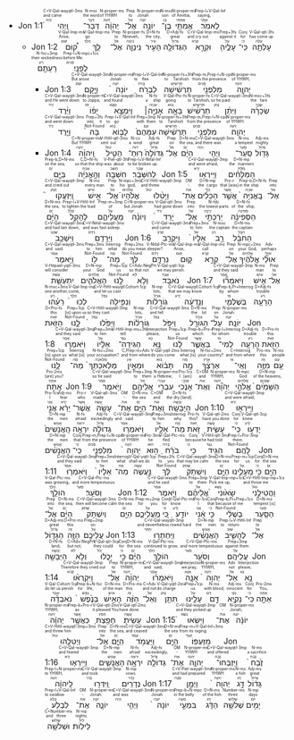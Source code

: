 - <rt dir="rtl">Jon 1:1</rt> <RUBY><ruby><ruby>וַֽיְהִי֙<rt>הָיָה</rt></ruby><rt>and came</rt></ruby><rt>C+V-Qal-wayqtl-3ms</rt></RUBY> <RUBY><ruby><ruby>דְּבַר־<rt>דָּבָר</rt></ruby><rt>the word</rt></ruby><rt>N-msc</rt></RUBY> <RUBY><ruby><ruby>יְהוָ֔ה<rt>יְהוָה</rt></ruby><rt>of YHWH</rt></ruby><rt>N-proper-ms</rt></RUBY> <RUBY><ruby><ruby>אֶל־<rt>אֵל</rt></ruby><rt>to</rt></ruby><rt>Prep</rt></RUBY> <RUBY><ruby><ruby>יוֹנָ֥ה<rt>יוֹנָה</rt></ruby><rt>Jonah</rt></ruby><rt>N-proper-ms</rt></RUBY> <RUBY><ruby><ruby>בֶן־<rt>בֵּן</rt></ruby><rt>son</rt></ruby><rt>N-msc</rt></RUBY> <RUBY><ruby><ruby>אֲמִתַּ֖י<rt>אֲמִתַּי</rt></ruby><rt>of Amittai,</rt></ruby><rt>N-proper-ms</rt></RUBY> <RUBY><ruby><ruby>לֵאמֹֽר׃<rt>אָמַר</rt></ruby><rt>saying,</rt></ruby><rt>Prep-l+V-Qal-Inf</rt></RUBY> 
	- <rt dir="rtl">Jon 1:2</rt> <RUBY><ruby><ruby>ק֠וּם<rt>קוּם</rt></ruby><rt>Arise,</rt></ruby><rt>V-Qal-Imp-ms</rt></RUBY> <RUBY><ruby><ruby>לֵ֧ךְ<rt>הָלַךְ</rt></ruby><rt>go</rt></ruby><rt>V-Qal-Imp-ms</rt></RUBY> <RUBY><ruby><ruby>אֶל־<rt>אֵל</rt></ruby><rt>to</rt></ruby><rt>Prep</rt></RUBY> <RUBY><ruby><ruby>נִֽינְוֵ֛ה<rt>נִינְוֵה</rt></ruby><rt>Nineveh,</rt></ruby><rt>N-proper-fs</rt></RUBY> <RUBY><ruby><ruby>הָעִ֥יר<rt>עִיר</rt></ruby><rt>the city,</rt></ruby><rt>D+N-fs</rt></RUBY> <RUBY><ruby><ruby>הַגְּדוֹלָ֖ה<rt>גָּדוֹל</rt></ruby><rt>great</rt></ruby><rt>D+Adj-fs</rt></RUBY> <RUBY><ruby><ruby>וּקְרָ֣א<rt>קָרָא</rt></ruby><rt>and cry out</rt></ruby><rt>C+V-Qal-Imp-ms</rt></RUBY> <RUBY><ruby><ruby>עָלֶ֑יהָ<rt>עַל</rt></ruby><rt>against it</rt></ruby><rt>Prep+3fs</rt></RUBY> <RUBY><ruby><ruby>כִּֽי־<rt>כִּי</rt></ruby><rt>for</rt></ruby><rt>Conj</rt></RUBY> <RUBY><ruby><ruby>עָלְתָ֥ה<rt>עָלָה</rt></ruby><rt>has come up</rt></ruby><rt>V-Qal-qtl-3fs</rt></RUBY> <RUBY><ruby><ruby>רָעָתָ֖ם<rt>רַע</rt></ruby><rt>their wickedness</rt></ruby><rt>N-fsc+3mp</rt></RUBY> <RUBY><ruby><ruby>לְפָנָֽי׃<rt>פָּנִים</rt></ruby><rt>before Me.</rt></ruby><rt>Prep-l+N-mpc+1cs</rt></RUBY> 
		- <rt dir="rtl">Jon 1:3</rt> <RUBY><ruby><ruby>וַיָּ֤קָם<rt>קוּם</rt></ruby><rt>But arose</rt></ruby><rt>C+V-Qal-wayqtl-3ms</rt></RUBY> <RUBY><ruby><ruby>יוֹנָה֙<rt>יוֹנָה</rt></ruby><rt>Jonah</rt></ruby><rt>N-proper-ms</rt></RUBY> <RUBY><ruby><ruby>לִבְרֹ֣חַ<rt>בָּרחַ</rt></ruby><rt>to flee</rt></ruby><rt>Prep-l+V-Qal-Inf</rt></RUBY> <RUBY><ruby><ruby>תַּרְשִׁ֔ישָׁה<rt>תַּרשִׁישׁ</rt></ruby><rt>to Tarshish</rt></ruby><rt>N-proper-fs+3fs</rt></RUBY> <RUBY><ruby><ruby>מִלִּפְנֵ֖י<rt>פָּנִים</rt></ruby><rt>from the presence</rt></ruby><rt>Prep-m,Prep-l+N-cpc</rt></RUBY> <RUBY><ruby><ruby>יְהוָ֑ה<rt>יְהוָה</rt></ruby><rt>of YHWH,</rt></ruby><rt>N-proper-ms</rt></RUBY> <RUBY><ruby><ruby>וַיֵּ֨רֶד<rt>יָרַד</rt></ruby><rt>and He went down</rt></ruby><rt>C+V-Qal-wayqtl-3ms</rt></RUBY> <RUBY><ruby><ruby>יָפ֜וֹ<rt>יָפוֹ</rt></ruby><rt>to Joppa;</rt></ruby><rt>N-proper-fs</rt></RUBY> <RUBY><ruby><ruby>וַיִּמְצָ֥א<rt>מָצָא</rt></ruby><rt>and found</rt></ruby><rt>C+V-Qal-wayqtl-3ms</rt></RUBY> <RUBY><ruby><ruby>אָנִיָּ֣ה׀<rt>אָנִיָה</rt></ruby><rt>a ship</rt></ruby><rt>N-fs</rt></RUBY> <RUBY><ruby><ruby>בָּאָ֣ה<rt>בּוֹא</rt></ruby><rt>going</rt></ruby><rt>V-Qal-Ptc-fs</rt></RUBY> <RUBY><ruby><ruby>תַרְשִׁ֗ישׁ<rt>תַּרשִׁישׁ</rt></ruby><rt>to Tarshish,</rt></ruby><rt>N-proper-fs</rt></RUBY> <RUBY><ruby><ruby>וַיִּתֵּ֨ן<rt>נָתַן</rt></ruby><rt>so he paid</rt></ruby><rt>C+V-Qal-wayqtl-3ms</rt></RUBY> <RUBY><ruby><ruby>שְׂכָרָ֜הּ<rt>שָׂכָר</rt></ruby><rt>the fare</rt></ruby><rt>N-msc+3fs</rt></RUBY> <RUBY><ruby><ruby>וַיֵּ֤רֶד<rt>יָרַד</rt></ruby><rt>and went down</rt></ruby><rt>C+V-Qal-wayqtl-3ms</rt></RUBY> <RUBY><ruby><ruby>בָּהּ֙<rt>Not-Found</rt></ruby><rt>into it</rt></ruby><rt>Prep+3fs</rt></RUBY> <RUBY><ruby><ruby>לָב֤וֹא<rt>בּוֹא</rt></ruby><rt>to go</rt></ruby><rt>Prep-l+V-Qal-Inf</rt></RUBY> <RUBY><ruby><ruby>עִמָּהֶם֙<rt>עִם</rt></ruby><rt>with them</rt></ruby><rt>Prep+3mp</rt></RUBY> <RUBY><ruby><ruby>תַּרְשִׁ֔ישָׁה<rt>תַּרשִׁישׁ</rt></ruby><rt>to Tarshish</rt></ruby><rt>N-proper-fs+3fs</rt></RUBY> <RUBY><ruby><ruby>מִלִּפְנֵ֖י<rt>פָּנִים</rt></ruby><rt>from the presence</rt></ruby><rt>Prep-m,Prep-l+N-cpc</rt></RUBY> <RUBY><ruby><ruby>יְהוָֽה׃<rt>יְהוָה</rt></ruby><rt>of YHWH.</rt></ruby><rt>N-proper-ms</rt></RUBY> 
		- <rt dir="rtl">Jon 1:4</rt> <RUBY><ruby><ruby>וַֽיהוָ֗ה<rt>יְהוָה</rt></ruby><rt>But YHWH</rt></ruby><rt>C+N-proper-ms</rt></RUBY> <RUBY><ruby><ruby>הֵטִ֤יל<rt>טוּל</rt></ruby><rt>sent out</rt></ruby><rt>V-Hifil-qtl-3ms</rt></RUBY> <RUBY><ruby><ruby>רֽוּחַ־<rt>רוּחַ</rt></ruby><rt>a wind</rt></ruby><rt>N-cs</rt></RUBY> <RUBY><ruby><ruby>גְּדוֹלָה֙<rt>גָּדוֹל</rt></ruby><rt>great</rt></ruby><rt>Adj-fs</rt></RUBY> <RUBY><ruby><ruby>אֶל־<rt>אֵל</rt></ruby><rt>on</rt></ruby><rt>Prep</rt></RUBY> <RUBY><ruby><ruby>הַיָּ֔ם<rt>יָם</rt></ruby><rt>the sea,</rt></ruby><rt>D+N-ms</rt></RUBY> <RUBY><ruby><ruby>וַיְהִ֥י<rt>הָיָה</rt></ruby><rt>and there was</rt></ruby><rt>C+V-Qal-wayqtl-3ms</rt></RUBY> <RUBY><ruby><ruby>סַֽעַר־<rt>סַעַר</rt></ruby><rt>a tempest</rt></ruby><rt>N-ms</rt></RUBY> <RUBY><ruby><ruby>גָּד֖וֹל<rt>גָּדוֹל</rt></ruby><rt>mighty</rt></ruby><rt>Adj-ms</rt></RUBY> <RUBY><ruby><ruby>בַּיָּ֑ם<rt>יָם</rt></ruby><rt>on the sea,</rt></ruby><rt>Prep-b,D+N-ms</rt></RUBY> <RUBY><ruby><ruby>וְהָ֣אֳנִיָּ֔ה<rt>אָנִיָה</rt></ruby><rt>so that the ship</rt></ruby><rt>C,D+N-fs</rt></RUBY> <RUBY><ruby><ruby>חִשְּׁבָ֖ה<rt>חָשַׁב</rt></ruby><rt>was about</rt></ruby><rt>V-Piel-qtl-3fs</rt></RUBY> <RUBY><ruby><ruby>לְהִשָּׁבֵֽר׃<rt>שָׁבַר</rt></ruby><rt>to be broken up.</rt></ruby><rt>Prep-l+V-Nifal-Inf</rt></RUBY> <rt dir="rtl">Jon 1:5</rt> <RUBY><ruby><ruby>וַיִּֽירְא֣וּ<rt>יָרֵא</rt></ruby><rt>and were afraid,</rt></ruby><rt>C+V-Qal-wayqtl-3mp</rt></RUBY> <RUBY><ruby><ruby>הַמַּלָּחִ֗ים<rt>מַלָּח</rt></ruby><rt>the mariners</rt></ruby><rt>D+N-mp</rt></RUBY> <RUBY><ruby><ruby>וַֽיִּזְעֲקוּ֮<rt>זָעַק</rt></ruby><rt>and cried out</rt></ruby><rt>C+V-Qal-wayqtl-3mp</rt></RUBY> <RUBY><ruby><ruby>אִ֣ישׁ<rt>אִישׁ</rt></ruby><rt>every man</rt></ruby><rt>N-ms</rt></RUBY> <RUBY><ruby><ruby>אֶל־<rt>אֵל</rt></ruby><rt>to</rt></ruby><rt>Prep</rt></RUBY> <RUBY><ruby><ruby>אֱלֹהָיו֒<rt>אֱלֹהִים</rt></ruby><rt>his god,</rt></ruby><rt>N-mpc+3ms</rt></RUBY> <RUBY><ruby><ruby>וַיָּטִ֨לוּ<rt>טוּל</rt></ruby><rt>and threw</rt></ruby><rt>C+V-Hifil-wayqtl-3mp</rt></RUBY> <RUBY><ruby><ruby>אֶת־<rt>אֵת</rt></ruby><rt>-</rt></ruby><rt>OM</rt></RUBY> <RUBY><ruby><ruby>הַכֵּלִ֜ים<rt>כְּלִי</rt></ruby><rt>the cargo</rt></ruby><rt>D+N-mp</rt></RUBY> <RUBY><ruby><ruby>אֲשֶׁ֤ר<rt>אֲשֶׁר</rt></ruby><rt>that [was]</rt></ruby><rt>Pro-r</rt></RUBY> <RUBY><ruby><ruby>בָּֽאֳנִיָּה֙<rt>אָנִיָה</rt></ruby><rt>in the ship</rt></ruby><rt>Prep-b,D+N-fs</rt></RUBY> <RUBY><ruby><ruby>אֶל־<rt>אֵל</rt></ruby><rt>into</rt></ruby><rt>Prep</rt></RUBY> <RUBY><ruby><ruby>הַיָּ֔ם<rt>יָם</rt></ruby><rt>the sea,</rt></ruby><rt>D+N-ms</rt></RUBY> <RUBY><ruby><ruby>לְהָקֵ֖ל<rt>קָלַל</rt></ruby><rt>to lighten the load</rt></ruby><rt>Prep-l+V-Hifil-Inf</rt></RUBY> <RUBY><ruby><ruby>מֵֽעֲלֵיהֶ֑ם<rt>עַל</rt></ruby><rt>of</rt></ruby><rt>Prep-m+3mp</rt></RUBY> <RUBY><ruby><ruby>וְיוֹנָ֗ה<rt>יוֹנָה</rt></ruby><rt>but Jonah</rt></ruby><rt>C+N-proper-ms</rt></RUBY> <RUBY><ruby><ruby>יָרַד֙<rt>יָרַד</rt></ruby><rt>had gone down</rt></ruby><rt>V-Qal-qtl-3ms</rt></RUBY> <RUBY><ruby><ruby>אֶל־<rt>אֵל</rt></ruby><rt>into</rt></ruby><rt>Prep</rt></RUBY> <RUBY><ruby><ruby>יַרְכְּתֵ֣י<rt>יְרֵכָה</rt></ruby><rt>the lowest parts</rt></ruby><rt>N-fdc</rt></RUBY> <RUBY><ruby><ruby>הַסְּפִינָ֔ה<rt>סְפִינָה</rt></ruby><rt>of the ship;</rt></ruby><rt>D+N-fs</rt></RUBY> <RUBY><ruby><ruby>וַיִּשְׁכַּ֖ב<rt>שָׁכַב</rt></ruby><rt>and had lain down,</rt></ruby><rt>C+V-Qal-wayqtl-3ms</rt></RUBY> <RUBY><ruby><ruby>וַיֵּרָדַֽם׃<rt>רָדַם</rt></ruby><rt>and was fast asleep.</rt></ruby><rt>C+V-Nifal-wayqtl-3ms</rt></RUBY> <rt dir="rtl">Jon 1:6</rt> <RUBY><ruby><ruby>וַיִּקְרַ֤ב<rt>קָרַב</rt></ruby><rt>and came</rt></ruby><rt>C+V-Qal-wayqtl-3ms</rt></RUBY> <RUBY><ruby><ruby>אֵלָיו֙<rt>אֵל</rt></ruby><rt>to him</rt></ruby><rt>Prep+3ms</rt></RUBY> <RUBY><ruby><ruby>רַ֣ב<rt>רַב</rt></ruby><rt>the captain</rt></ruby><rt>N-msc</rt></RUBY> <RUBY><ruby><ruby>הַחֹבֵ֔ל<rt>חֹבֵל</rt></ruby><rt>the captain</rt></ruby><rt>D+N-ms</rt></RUBY> <RUBY><ruby><ruby>וַיֹּ֥אמֶר<rt>אָמַר</rt></ruby><rt>and said</rt></ruby><rt>C+V-Qal-wayqtl-3ms</rt></RUBY> <RUBY><ruby><ruby>ל֖וֹ<rt>Not-Found</rt></ruby><rt>to him</rt></ruby><rt>Prep+3ms</rt></RUBY> <RUBY><ruby><ruby>מַה־<rt>מָה</rt></ruby><rt>what</rt></ruby><rt>Interrog</rt></RUBY> <RUBY><ruby><ruby>לְּךָ֣<rt>Not-Found</rt></ruby><rt>do you mean</rt></ruby><rt>Prep+2ms</rt></RUBY> <RUBY><ruby><ruby>נִרְדָּ֑ם<rt>רָדַם</rt></ruby><rt>sleeper?</rt></ruby><rt>V-Nifal-Ptc-ms</rt></RUBY> <RUBY><ruby><ruby>ק֚וּם<rt>קוּם</rt></ruby><rt>Arise,</rt></ruby><rt>V-Qal-Imp-ms</rt></RUBY> <RUBY><ruby><ruby>קְרָ֣א<rt>קָרָא</rt></ruby><rt>call</rt></ruby><rt>V-Qal-Imp-ms</rt></RUBY> <RUBY><ruby><ruby>אֶל־<rt>אֵל</rt></ruby><rt>on</rt></ruby><rt>Prep</rt></RUBY> <RUBY><ruby><ruby>אֱלֹהֶ֔יךָ<rt>אֱלֹהִים</rt></ruby><rt>your God,</rt></ruby><rt>N-mpc+2ms</rt></RUBY> <RUBY><ruby><ruby>אוּלַ֞י<rt>אוּלַי</rt></ruby><rt>perhaps</rt></ruby><rt>Adv</rt></RUBY> <RUBY><ruby><ruby>יִתְעַשֵּׁ֧ת<rt>עָשַׁת</rt></ruby><rt>will consider</rt></ruby><rt>V-Hitpael-yqtl-3ms</rt></RUBY> <RUBY><ruby><ruby>הָאֱלֹהִ֛ים<rt>אֱלֹהִים</rt></ruby><rt>your God</rt></ruby><rt>D+N-mp</rt></RUBY> <RUBY><ruby><ruby>לָ֖נוּ<rt>Not-Found</rt></ruby><rt>us</rt></ruby><rt>Prep+1cp</rt></RUBY> <RUBY><ruby><ruby>וְלֹ֥א<rt>לֹא</rt></ruby><rt>so that not</rt></ruby><rt>C+Adv-NegPrt</rt></RUBY> <RUBY><ruby><ruby>נֹאבֵֽד׃<rt>אָבַד</rt></ruby><rt>we may perish.</rt></ruby><rt>V-Qal-yqtl-1cp</rt></RUBY> <rt dir="rtl">Jon 1:7</rt> <RUBY><ruby><ruby>וַיֹּאמְר֞וּ<rt>אָמַר</rt></ruby><rt>and they said</rt></ruby><rt>C+V-Qal-wayqtl-3mp</rt></RUBY> <RUBY><ruby><ruby>אִ֣ישׁ<rt>אִישׁ</rt></ruby><rt>man</rt></ruby><rt>N-ms</rt></RUBY> <RUBY><ruby><ruby>אֶל־<rt>אֵל</rt></ruby><rt>to</rt></ruby><rt>Prep</rt></RUBY> <RUBY><ruby><ruby>רֵעֵ֗הוּ<rt>רֵעַ</rt></ruby><rt>one another,</rt></ruby><rt>N-msc+3ms</rt></RUBY> <RUBY><ruby><ruby>לְכוּ֙<rt>הָלַךְ</rt></ruby><rt>come,</rt></ruby><rt>V-Qal-Imp-mp</rt></RUBY> <RUBY><ruby><ruby>וְנַפִּ֣ילָה<rt>נָפַל</rt></ruby><rt>and let us cast</rt></ruby><rt>C+V-Hifil-wəyqtl.Cohort-1cp</rt></RUBY> <RUBY><ruby><ruby>גֽוֹרָל֔וֹת<rt>גּוֹרָל</rt></ruby><rt>lots,</rt></ruby><rt>N-mp</rt></RUBY> <RUBY><ruby><ruby>וְנֵ֣דְעָ֔ה<rt>יָדַע</rt></ruby><rt>that we may know</rt></ruby><rt>C+V-Qal-wəyqtl.Cohort-1cp</rt></RUBY> <RUBY><ruby><ruby>בְּשֶׁלְּמִ֛י<rt>מִי</rt></ruby><rt>by whom</rt></ruby><rt>Prep-b,Pr+Interrog</rt></RUBY> <RUBY><ruby><ruby>הָרָעָ֥ה<rt>רַע</rt></ruby><rt>trouble</rt></ruby><rt>D+Adj-fs</rt></RUBY> <RUBY><ruby><ruby>הַזֹּ֖את<rt>זֹאת</rt></ruby><rt>this</rt></ruby><rt>D+Pro-fs</rt></RUBY> <RUBY><ruby><ruby>לָ֑נוּ<rt>Not-Found</rt></ruby><rt>[is] upon us</rt></ruby><rt>Prep+1cp</rt></RUBY> <RUBY><ruby><ruby>וַיַּפִּ֙לוּ֙<rt>נָפַל</rt></ruby><rt>so they cast</rt></ruby><rt>C+V-Hifil-wayqtl-3mp</rt></RUBY> <RUBY><ruby><ruby>גּֽוֹרָל֔וֹת<rt>גּוֹרָל</rt></ruby><rt>lots,</rt></ruby><rt>N-mp</rt></RUBY> <RUBY><ruby><ruby>וַיִּפֹּ֥ל<rt>נָפַל</rt></ruby><rt>and fell</rt></ruby><rt>C+V-Qal-wayqtl-3ms</rt></RUBY> <RUBY><ruby><ruby>הַגּוֹרָ֖ל<rt>גּוֹרָל</rt></ruby><rt>the lot</rt></ruby><rt>D+N-ms</rt></RUBY> <RUBY><ruby><ruby>עַל־<rt>עַל</rt></ruby><rt>on</rt></ruby><rt>Prep</rt></RUBY> <RUBY><ruby><ruby>יוֹנָֽה׃<rt>יוֹנָה</rt></ruby><rt>Jonah.</rt></ruby><rt>N-proper-ms</rt></RUBY> <rt dir="rtl">Jon 1:8</rt> <RUBY><ruby><ruby>וַיֹּאמְר֣וּ<rt>אָמַר</rt></ruby><rt>and they said</rt></ruby><rt>C+V-Qal-wayqtl-3mp</rt></RUBY> <RUBY><ruby><ruby>אֵלָ֔יו<rt>אֵל</rt></ruby><rt>to him</rt></ruby><rt>Prep+3ms</rt></RUBY> <RUBY><ruby><ruby>הַגִּידָה־<rt>נָגַד</rt></ruby><rt>tell</rt></ruby><rt>V-Hifil-Imp-ms+3fs</rt></RUBY> <RUBY><ruby><ruby>נָּ֣א<rt>נָא</rt></ruby><rt>please,</rt></ruby><rt>Interjection</rt></RUBY> <RUBY><ruby><ruby>לָ֔נוּ<rt>Not-Found</rt></ruby><rt>us</rt></ruby><rt>Prep+1cp</rt></RUBY> <RUBY><ruby><ruby>בַּאֲשֶׁ֛ר<rt>אֲשֶׁר</rt></ruby><rt>which</rt></ruby><rt>Prep-b+Pro-r</rt></RUBY> <RUBY><ruby><ruby>לְמִי־<rt>מִי</rt></ruby><rt>for whom</rt></ruby><rt>Prep-l+Interrog</rt></RUBY> <RUBY><ruby><ruby>הָרָעָ֥ה<rt>רַע</rt></ruby><rt>trouble</rt></ruby><rt>D+Adj-fs</rt></RUBY> <RUBY><ruby><ruby>הַזֹּ֖את<rt>זֹאת</rt></ruby><rt>this</rt></ruby><rt>D+Pro-fs</rt></RUBY> <RUBY><ruby><ruby>לָ֑נוּ<rt>Not-Found</rt></ruby><rt>[is] upon us</rt></ruby><rt>Prep+1cp</rt></RUBY> <RUBY><ruby><ruby>מַה־<rt>מָה</rt></ruby><rt>what [is]</rt></ruby><rt>Interrog</rt></RUBY> <RUBY><ruby><ruby>מְּלַאכְתְּךָ֙<rt>מְלָאכָה</rt></ruby><rt>your occupation?</rt></ruby><rt>N-fsc+2ms</rt></RUBY> <RUBY><ruby><ruby>וּמֵאַ֣יִן<rt>אַיִן</rt></ruby><rt>and from where</rt></ruby><rt>C,Prep-m+Adv</rt></RUBY> <RUBY><ruby><ruby>תָּב֔וֹא<rt>בּוֹא</rt></ruby><rt>do you come</rt></ruby><rt>V-Qal-yqtl-2ms</rt></RUBY> <RUBY><ruby><ruby>מָ֣ה<rt>מָה</rt></ruby><rt>what [is]</rt></ruby><rt>Interrog</rt></RUBY> <RUBY><ruby><ruby>אַרְצֶ֔ךָ<rt>אֶרֶץ</rt></ruby><rt>your country?</rt></ruby><rt>N-fsc+2ms</rt></RUBY> <RUBY><ruby><ruby>וְאֵֽי־<rt>אַי</rt></ruby><rt>and from where</rt></ruby><rt>C+Interrog</rt></RUBY> <RUBY><ruby><ruby>מִזֶּ֥ה<rt>זֶה</rt></ruby><rt>this</rt></ruby><rt>Pro-ms</rt></RUBY> <RUBY><ruby><ruby>עַ֖ם<rt>עַם</rt></ruby><rt>people</rt></ruby><rt>N-ms</rt></RUBY> <RUBY><ruby><ruby>אָֽתָּה׃<rt>אַתָּה</rt></ruby><rt>[are] you?</rt></ruby><rt>Pro-2ms</rt></RUBY> <rt dir="rtl">Jon 1:9</rt> <RUBY><ruby><ruby>וַיֹּ֥אמֶר<rt>אָמַר</rt></ruby><rt>so he said</rt></ruby><rt>C+V-Qal-wayqtl-3ms</rt></RUBY> <RUBY><ruby><ruby>אֲלֵיהֶ֖ם<rt>אֵל</rt></ruby><rt>to them</rt></ruby><rt>Prep+3mp</rt></RUBY> <RUBY><ruby><ruby>עִבְרִ֣י<rt>עִברִי</rt></ruby><rt>a Hebrew;</rt></ruby><rt>N-proper-ms</rt></RUBY> <RUBY><ruby><ruby>אָנֹ֑כִי<rt>אָנֹכִי</rt></ruby><rt>I [am]</rt></ruby><rt>Pro-1cs</rt></RUBY> <RUBY><ruby><ruby>וְאֶת־<rt>אֵת</rt></ruby><rt>and</rt></ruby><rt>C+OM</rt></RUBY> <RUBY><ruby><ruby>יְהוָ֞ה<rt>יְהוָה</rt></ruby><rt>YHWH,</rt></ruby><rt>N-proper-ms</rt></RUBY> <RUBY><ruby><ruby>אֱלֹהֵ֤י<rt>אֱלֹהִים</rt></ruby><rt>God</rt></ruby><rt>N-mpc</rt></RUBY> <RUBY><ruby><ruby>הַשָּׁמַ֙יִם֙<rt>שָׁמַיִם</rt></ruby><rt>of the heavens,</rt></ruby><rt>D+N-mp</rt></RUBY> <RUBY><ruby><ruby>אֲנִ֣י<rt>אֲנִי</rt></ruby><rt>I</rt></ruby><rt>Pro-1cs</rt></RUBY> <RUBY><ruby><ruby>יָרֵ֔א<rt>יָרֵא</rt></ruby><rt>fear</rt></ruby><rt>Adj-ms</rt></RUBY> <RUBY><ruby><ruby>אֲשֶׁר־<rt>אֲשֶׁר</rt></ruby><rt>who</rt></ruby><rt>Pro-r</rt></RUBY> <RUBY><ruby><ruby>עָשָׂ֥ה<rt>עָשָׂה</rt></ruby><rt>made</rt></ruby><rt>V-Qal-qtl-3ms</rt></RUBY> <RUBY><ruby><ruby>אֶת־<rt>אֵת</rt></ruby><rt>-</rt></ruby><rt>OM</rt></RUBY> <RUBY><ruby><ruby>הַיָּ֖ם<rt>יָם</rt></ruby><rt>the sea</rt></ruby><rt>D+N-ms</rt></RUBY> <RUBY><ruby><ruby>וְאֶת־<rt>אֵת</rt></ruby><rt>and</rt></ruby><rt>C+OM</rt></RUBY> <RUBY><ruby><ruby>הַיַּבָּשָֽׁה׃<rt>יַבָּשָׁה</rt></ruby><rt>the dry [land].</rt></ruby><rt>D+N-fs</rt></RUBY> <rt dir="rtl">Jon 1:10</rt> <RUBY><ruby><ruby>וַיִּֽירְא֤וּ<rt>יָרֵא</rt></ruby><rt>and were afraid,</rt></ruby><rt>C+V-Qal-wayqtl-3mp</rt></RUBY> <RUBY><ruby><ruby>הָֽאֲנָשִׁים֙<rt>אֱנוֹשׁ</rt></ruby><rt>the men</rt></ruby><rt>D+N-mp</rt></RUBY> <RUBY><ruby><ruby>יִרְאָ֣ה<rt>יִראָה</rt></ruby><rt>afraid</rt></ruby><rt>N-fs</rt></RUBY> <RUBY><ruby><ruby>גְדוֹלָ֔ה<rt>גָּדוֹל</rt></ruby><rt>exceedingly</rt></ruby><rt>Adj-fs</rt></RUBY> <RUBY><ruby><ruby>וַיֹּאמְר֥וּ<rt>אָמַר</rt></ruby><rt>and said</rt></ruby><rt>C+V-Qal-wayqtl-3mp</rt></RUBY> <RUBY><ruby><ruby>אֵלָ֖יו<rt>אֵל</rt></ruby><rt>to him</rt></ruby><rt>Prep+3ms</rt></RUBY> <RUBY><ruby><ruby>מַה־<rt>מָה</rt></ruby><rt>why</rt></ruby><rt>Interrog</rt></RUBY> <RUBY><ruby><ruby>זֹּ֣את<rt>זֹאת</rt></ruby><rt>this?</rt></ruby><rt>Pro-fs</rt></RUBY> <RUBY><ruby><ruby>עָשִׂ֑יתָ<rt>עָשָׂה</rt></ruby><rt>have you done</rt></ruby><rt>V-Qal-qtl-2ms</rt></RUBY> <RUBY><ruby><ruby>כִּֽי־<rt>כִּי</rt></ruby><rt>for</rt></ruby><rt>Conj</rt></RUBY> <RUBY><ruby><ruby>יָדְע֣וּ<rt>יָדַע</rt></ruby><rt>knew</rt></ruby><rt>V-Qal-qtl-3cp</rt></RUBY> <RUBY><ruby><ruby>הָאֲנָשִׁ֗ים<rt>אֱנוֹשׁ</rt></ruby><rt>the men</rt></ruby><rt>D+N-mp</rt></RUBY> <RUBY><ruby><ruby>כִּֽי־<rt>כִּי</rt></ruby><rt>that</rt></ruby><rt>Conj</rt></RUBY> <RUBY><ruby><ruby>מִלִּפְנֵ֤י<rt>פָּנִים</rt></ruby><rt>from the presence</rt></ruby><rt>Prep-m,Prep-l+N-cpc</rt></RUBY> <RUBY><ruby><ruby>יְהוָה֙<rt>יְהוָה</rt></ruby><rt>of YHWH</rt></ruby><rt>N-proper-ms</rt></RUBY> <RUBY><ruby><ruby>ה֣וּא<rt>הוּא</rt></ruby><rt>he</rt></ruby><rt>Pro-3ms</rt></RUBY> <RUBY><ruby><ruby>בֹרֵ֔חַ<rt>בָּרחַ</rt></ruby><rt>fled</rt></ruby><rt>V-Qal-Ptc-ms</rt></RUBY> <RUBY><ruby><ruby>כִּ֥י<rt>כִּי</rt></ruby><rt>because</rt></ruby><rt>Conj</rt></RUBY> <RUBY><ruby><ruby>הִגִּ֖יד<rt>נָגַד</rt></ruby><rt>he had told</rt></ruby><rt>V-Hifil-qtl-3ms</rt></RUBY> <RUBY><ruby><ruby>לָהֶֽם׃<rt>Not-Found</rt></ruby><rt>them.</rt></ruby><rt>Prep-l+Pro-3mp</rt></RUBY> <rt dir="rtl">Jon 1:11</rt> <RUBY><ruby><ruby>וַיֹּאמְר֤וּ<rt>אָמַר</rt></ruby><rt>and they said</rt></ruby><rt>C+V-Qal-wayqtl-3mp</rt></RUBY> <RUBY><ruby><ruby>אֵלָיו֙<rt>אֵל</rt></ruby><rt>to him</rt></ruby><rt>Prep+3ms</rt></RUBY> <RUBY><ruby><ruby>מַה־<rt>מָה</rt></ruby><rt>what</rt></ruby><rt>Interrog</rt></RUBY> <RUBY><ruby><ruby>נַּ֣עֲשֶׂה<rt>עָשָׂה</rt></ruby><rt>shall we do</rt></ruby><rt>V-Qal-yqtl-1cp</rt></RUBY> <RUBY><ruby><ruby>לָּ֔ךְ<rt>Not-Found</rt></ruby><rt>to you</rt></ruby><rt>Prep+2fs</rt></RUBY> <RUBY><ruby><ruby>וְיִשְׁתֹּ֥ק<rt>שָׁתַק</rt></ruby><rt>that may be calm</rt></ruby><rt>C+V-Qal-wəyqtl-3ms</rt></RUBY> <RUBY><ruby><ruby>הַיָּ֖ם<rt>יָם</rt></ruby><rt>the sea</rt></ruby><rt>D+N-ms</rt></RUBY> <RUBY><ruby><ruby>מֵֽעָלֵ֑ינוּ<rt>עַל</rt></ruby><rt>for us</rt></ruby><rt>Prep-m+1cp</rt></RUBY> <RUBY><ruby><ruby>כִּ֥י<rt>כִּי</rt></ruby><rt>for</rt></ruby><rt>Conj</rt></RUBY> <RUBY><ruby><ruby>הַיָּ֖ם<rt>יָם</rt></ruby><rt>the sea</rt></ruby><rt>D+N-ms</rt></RUBY> <RUBY><ruby><ruby>הוֹלֵ֥ךְ<rt>הָלַךְ</rt></ruby><rt>was growing,</rt></ruby><rt>V-Qal-Ptc-ms</rt></RUBY> <RUBY><ruby><ruby>וְסֹעֵֽר׃<rt>סָעַר</rt></ruby><rt>and more tempestuous.</rt></ruby><rt>C+V-Qal-Ptc-ms</rt></RUBY> <rt dir="rtl">Jon 1:12</rt> <RUBY><ruby><ruby>וַיֹּ֣אמֶר<rt>אָמַר</rt></ruby><rt>and he said</rt></ruby><rt>C+V-Qal-wayqtl-3ms</rt></RUBY> <RUBY><ruby><ruby>אֲלֵיהֶ֗ם<rt>אֵל</rt></ruby><rt>to them</rt></ruby><rt>Prep+3mp</rt></RUBY> <RUBY><ruby><ruby>שָׂא֙וּנִי֙<rt>נָשָׂא</rt></ruby><rt>Pick me up,</rt></ruby><rt>V-Qal-Imp-mp+1cs</rt></RUBY> <RUBY><ruby><ruby>וַהֲטִילֻ֣נִי<rt>טוּל</rt></ruby><rt>and throw me</rt></ruby><rt>C+V-Hifil-Imp-mp+1cs</rt></RUBY> <RUBY><ruby><ruby>אֶל־<rt>אֵל</rt></ruby><rt>into</rt></ruby><rt>Prep</rt></RUBY> <RUBY><ruby><ruby>הַיָּ֔ם<rt>יָם</rt></ruby><rt>the sea;</rt></ruby><rt>D+N-ms</rt></RUBY> <RUBY><ruby><ruby>וְיִשְׁתֹּ֥ק<rt>שָׁתַק</rt></ruby><rt>then will become calm</rt></ruby><rt>C+V-Qal-wəyqtl-3ms</rt></RUBY> <RUBY><ruby><ruby>הַיָּ֖ם<rt>יָם</rt></ruby><rt>the sea</rt></ruby><rt>D+N-ms</rt></RUBY> <RUBY><ruby><ruby>מֵֽעֲלֵיכֶ֑ם<rt>עַל</rt></ruby><rt>for you</rt></ruby><rt>Prep-m+2mp</rt></RUBY> <RUBY><ruby><ruby>כִּ֚י<rt>כִּי</rt></ruby><rt>for</rt></ruby><rt>Conj</rt></RUBY> <RUBY><ruby><ruby>יוֹדֵ֣עַ<rt>יָדַע</rt></ruby><rt>know</rt></ruby><rt>V-Qal-Ptc-ms</rt></RUBY> <RUBY><ruby><ruby>אָ֔נִי<rt>אֲנִי</rt></ruby><rt>I</rt></ruby><rt>Pro-1cs</rt></RUBY> <RUBY><ruby><ruby>כִּ֣י<rt>כִּי</rt></ruby><rt>that</rt></ruby><rt>Conj</rt></RUBY> <RUBY><ruby><ruby>בְשֶׁלִּ֔י<rt>Not-Found</rt></ruby><rt>because of me</rt></ruby><rt>Prep-b,Pr+Prep+1cs</rt></RUBY> <RUBY><ruby><ruby>הַסַּ֧עַר<rt>סַעַר</rt></ruby><rt>tempest [is]</rt></ruby><rt>D+N-ms</rt></RUBY> <RUBY><ruby><ruby>הַגָּד֛וֹל<rt>גָּדוֹל</rt></ruby><rt>great</rt></ruby><rt>D+Adj-ms</rt></RUBY> <RUBY><ruby><ruby>הַזֶּ֖ה<rt>זֶה</rt></ruby><rt>this</rt></ruby><rt>D+Pro-ms</rt></RUBY> <RUBY><ruby><ruby>עֲלֵיכֶֽם׃<rt>עַל</rt></ruby><rt>on.</rt></ruby><rt>Prep+2mp</rt></RUBY> <rt dir="rtl">Jon 1:13</rt> <RUBY><ruby><ruby>וַיַּחְתְּר֣וּ<rt>חָתַר</rt></ruby><rt>and nevertheless rowed hard</rt></ruby><rt>C+V-Qal-wayqtl-3mp</rt></RUBY> <RUBY><ruby><ruby>הָאֲנָשִׁ֗ים<rt>אֱנוֹשׁ</rt></ruby><rt>the men</rt></ruby><rt>D+N-mp</rt></RUBY> <RUBY><ruby><ruby>לְהָשִׁ֛יב<rt>שׁוּב</rt></ruby><rt>to return</rt></ruby><rt>Prep-l+V-Hifil-Inf</rt></RUBY> <RUBY><ruby><ruby>אֶל־<rt>אֵל</rt></ruby><rt>to</rt></ruby><rt>Prep</rt></RUBY> <RUBY><ruby><ruby>הַיַּבָּשָׁ֖ה<rt>יַבָּשָׁה</rt></ruby><rt>land;</rt></ruby><rt>D+N-fs</rt></RUBY> <RUBY><ruby><ruby>וְלֹ֣א<rt>לֹא</rt></ruby><rt>but not;</rt></ruby><rt>C+Adv-NegPrt</rt></RUBY> <RUBY><ruby><ruby>יָכֹ֑לוּ<rt>יָכֹל</rt></ruby><rt>they could</rt></ruby><rt>V-Qal-qtl-3cp</rt></RUBY> <RUBY><ruby><ruby>כִּ֣י<rt>כִּי</rt></ruby><rt>for</rt></ruby><rt>Conj</rt></RUBY> <RUBY><ruby><ruby>הַיָּ֔ם<rt>יָם</rt></ruby><rt>the sea</rt></ruby><rt>D+N-ms</rt></RUBY> <RUBY><ruby><ruby>הוֹלֵ֥ךְ<rt>הָלַךְ</rt></ruby><rt>continued to grow,</rt></ruby><rt>V-Qal-Ptc-ms</rt></RUBY> <RUBY><ruby><ruby>וְסֹעֵ֖ר<rt>סָעַר</rt></ruby><rt>and more tempestuous</rt></ruby><rt>C+V-Qal-Ptc-ms</rt></RUBY> <RUBY><ruby><ruby>עֲלֵיהֶֽם׃<rt>עַל</rt></ruby><rt>against them.</rt></ruby><rt>Prep+3mp</rt></RUBY> <rt dir="rtl">Jon 1:14</rt> <RUBY><ruby><ruby>וַיִּקְרְא֨וּ<rt>קָרָא</rt></ruby><rt>Therefore they cried out</rt></ruby><rt>C+V-Qal-wayqtl-3mp</rt></RUBY> <RUBY><ruby><ruby>אֶל־<rt>אֵל</rt></ruby><rt>to</rt></ruby><rt>Prep</rt></RUBY> <RUBY><ruby><ruby>יְהוָ֜ה<rt>יְהוָה</rt></ruby><rt>YHWH,</rt></ruby><rt>N-proper-ms</rt></RUBY> <RUBY><ruby><ruby>וַיֹּאמְר֗וּ<rt>אָמַר</rt></ruby><rt>and said,</rt></ruby><rt>C+V-Qal-wayqtl-3mp</rt></RUBY> <RUBY><ruby><ruby>אָנָּ֤ה<rt>אָנָּא</rt></ruby><rt>we pray,</rt></ruby><rt>Interjection</rt></RUBY> <RUBY><ruby><ruby>יְהוָה֙<rt>יְהוָה</rt></ruby><rt>YHWH,</rt></ruby><rt>N-proper-ms</rt></RUBY> <RUBY><ruby><ruby>אַל־<rt>אַל</rt></ruby><rt>not</rt></ruby><rt>Adv</rt></RUBY> <RUBY><ruby><ruby>נָ֣א<rt>נָא</rt></ruby><rt>please,</rt></ruby><rt>Interjection</rt></RUBY> <RUBY><ruby><ruby>נֹאבְדָ֗ה<rt>אָבַד</rt></ruby><rt>do let us perish</rt></ruby><rt>V-Qal-Cohort-1cp</rt></RUBY> <RUBY><ruby><ruby>בְּנֶ֙פֶשׁ֙<rt>נֶפֶשׁ</rt></ruby><rt>for life,</rt></ruby><rt>Prep-b+N-fsc</rt></RUBY> <RUBY><ruby><ruby>הָאִ֣ישׁ<rt>אִישׁ</rt></ruby><rt>of the man</rt></ruby><rt>D+N-ms</rt></RUBY> <RUBY><ruby><ruby>הַזֶּ֔ה<rt>זֶה</rt></ruby><rt>this</rt></ruby><rt>D+Pro-ms</rt></RUBY> <RUBY><ruby><ruby>וְאַל־<rt>אַל</rt></ruby><rt>and not</rt></ruby><rt>C+Adv</rt></RUBY> <RUBY><ruby><ruby>תִּתֵּ֥ן<rt>נָתַן</rt></ruby><rt>do charge</rt></ruby><rt>V-Qal-yqtl-2ms</rt></RUBY> <RUBY><ruby><ruby>עָלֵ֖ינוּ<rt>עַל</rt></ruby><rt>us</rt></ruby><rt>Prep+1cp</rt></RUBY> <RUBY><ruby><ruby>דָּ֣ם<rt>דָּם</rt></ruby><rt>with blood;</rt></ruby><rt>N-ms</rt></RUBY> <RUBY><ruby><ruby>נָקִ֑יא<rt>נָקִי</rt></ruby><rt>innocent</rt></ruby><rt>Adj-ms</rt></RUBY> <RUBY><ruby><ruby>כִּֽי־<rt>כִּי</rt></ruby><rt>for</rt></ruby><rt>Conj</rt></RUBY> <RUBY><ruby><ruby>אַתָּ֣ה<rt>אַתָּה</rt></ruby><rt>You,</rt></ruby><rt>Pro-2ms</rt></RUBY> <RUBY><ruby><ruby>יְהוָ֔ה<rt>יְהוָה</rt></ruby><rt>YHWH,</rt></ruby><rt>N-proper-ms</rt></RUBY> <RUBY><ruby><ruby>כַּאֲשֶׁ֥ר<rt>אֲשֶׁר</rt></ruby><rt>as</rt></ruby><rt>Prep-k+Pro-r</rt></RUBY> <RUBY><ruby><ruby>חָפַ֖צְתָּ<rt>חָפֵץ</rt></ruby><rt>it pleased You</rt></ruby><rt>V-Qal-qtl-2ms</rt></RUBY> <RUBY><ruby><ruby>עָשִֽׂיתָ׃<rt>עָשָׂה</rt></ruby><rt>have done.</rt></ruby><rt>V-Qal-qtl-2ms</rt></RUBY> <rt dir="rtl">Jon 1:15</rt> <RUBY><ruby><ruby>וַיִּשְׂאוּ֙<rt>נָשָׂא</rt></ruby><rt>and they picked up</rt></ruby><rt>C+V-Qal-wayqtl-3mp</rt></RUBY> <RUBY><ruby><ruby>אֶת־<rt>אֵת</rt></ruby><rt>-</rt></ruby><rt>OM</rt></RUBY> <RUBY><ruby><ruby>יוֹנָ֔ה<rt>יוֹנָה</rt></ruby><rt>Jonah,</rt></ruby><rt>N-proper-ms</rt></RUBY> <RUBY><ruby><ruby>וַיְטִלֻ֖הוּ<rt>טוּל</rt></ruby><rt>and threw him</rt></ruby><rt>C+V-Hifil-wayqtl-3mp+3ms</rt></RUBY> <RUBY><ruby><ruby>אֶל־<rt>אֵל</rt></ruby><rt>into</rt></ruby><rt>Prep</rt></RUBY> <RUBY><ruby><ruby>הַיָּ֑ם<rt>יָם</rt></ruby><rt>the sea,</rt></ruby><rt>D+N-ms</rt></RUBY> <RUBY><ruby><ruby>וַיַּעֲמֹ֥ד<rt>עָמַד</rt></ruby><rt>and ceased</rt></ruby><rt>C+V-Qal-wayqtl-3ms</rt></RUBY> <RUBY><ruby><ruby>הַיָּ֖ם<rt>יָם</rt></ruby><rt>the sea</rt></ruby><rt>D+N-ms</rt></RUBY> <RUBY><ruby><ruby>מִזַּעְפּֽוֹ׃<rt>זַעַף</rt></ruby><rt>from its raging.</rt></ruby><rt>Prep-m+V-Qal-Inf+3ms</rt></RUBY> <rt dir="rtl">Jon 1:16</rt> <RUBY><ruby><ruby>וַיִּֽירְא֧וּ<rt>יָרֵא</rt></ruby><rt>and feared</rt></ruby><rt>C+V-Qal-wayqtl-3mp</rt></RUBY> <RUBY><ruby><ruby>הָאֲנָשִׁ֛ים<rt>אֱנוֹשׁ</rt></ruby><rt>the men</rt></ruby><rt>D+N-mp</rt></RUBY> <RUBY><ruby><ruby>יִרְאָ֥ה<rt>יִראָה</rt></ruby><rt>afraid</rt></ruby><rt>N-fs</rt></RUBY> <RUBY><ruby><ruby>גְדוֹלָ֖ה<rt>גָּדוֹל</rt></ruby><rt>exceedingly,</rt></ruby><rt>Adj-fs</rt></RUBY> <RUBY><ruby><ruby>אֶת־<rt>אֵת</rt></ruby><rt>-</rt></ruby><rt>OM</rt></RUBY> <RUBY><ruby><ruby>יְהוָ֑ה<rt>יְהוָה</rt></ruby><rt>YHWH</rt></ruby><rt>N-proper-ms</rt></RUBY> <RUBY><ruby><ruby>וַיִּֽזְבְּחוּ־<rt>זָבַח</rt></ruby><rt>and offered</rt></ruby><rt>C+V-Qal-wayqtl-3mp</rt></RUBY> <RUBY><ruby><ruby>זֶ֙בַח֙<rt>זֶבַח</rt></ruby><rt>a sacrifice</rt></ruby><rt>N-ms</rt></RUBY> <RUBY><ruby><ruby>לַֽיהוָ֔ה<rt>יְהוָה</rt></ruby><rt>to YHWH,</rt></ruby><rt>Prep-l+N-proper-ms</rt></RUBY> <RUBY><ruby><ruby>וַֽיִּדְּר֖וּ<rt>נָדַר</rt></ruby><rt>and took</rt></ruby><rt>C+V-Qal-wayqtl-3mp</rt></RUBY> <RUBY><ruby><ruby>נְדָרִֽים׃<rt>נֶדֶר</rt></ruby><rt>vows.</rt></ruby><rt>N-mp</rt></RUBY> <rt dir="rtl">Jon 1:17</rt> <RUBY><ruby><ruby>וַיְמַ֤ן<rt>מָנָה</rt></ruby><rt>and had prepared</rt></ruby><rt>C+V-Piel-wayqtl-3ms</rt></RUBY> <RUBY><ruby><ruby>יְהוָה֙<rt>יְהוָה</rt></ruby><rt>YHWH</rt></ruby><rt>N-proper-ms</rt></RUBY> <RUBY><ruby><ruby>דָּ֣ג<rt>דָּג</rt></ruby><rt>a fish</rt></ruby><rt>N-ms</rt></RUBY> <RUBY><ruby><ruby>גָּד֔וֹל<rt>גָּדוֹל</rt></ruby><rt>great</rt></ruby><rt>Adj-ms</rt></RUBY> <RUBY><ruby><ruby>לִבְלֹ֖עַ<rt>בָּלַע</rt></ruby><rt>to swallow</rt></ruby><rt>Prep-l+V-Qal-Inf</rt></RUBY> <RUBY><ruby><ruby>אֶת־<rt>אֵת</rt></ruby><rt>-</rt></ruby><rt>OM</rt></RUBY> <RUBY><ruby><ruby>יוֹנָ֑ה<rt>יוֹנָה</rt></ruby><rt>Jonah.</rt></ruby><rt>N-proper-ms</rt></RUBY> <RUBY><ruby><ruby>וַיְהִ֤י<rt>הָיָה</rt></ruby><rt>and was</rt></ruby><rt>C+V-Qal-wayqtl-3ms</rt></RUBY> <RUBY><ruby><ruby>יוֹנָה֙<rt>יוֹנָה</rt></ruby><rt>Jonah</rt></ruby><rt>N-proper-ms</rt></RUBY> <RUBY><ruby><ruby>בִּמְעֵ֣י<rt>מֵעֶה</rt></ruby><rt>in the belly</rt></ruby><rt>Prep-b+N-mpc</rt></RUBY> <RUBY><ruby><ruby>הַדָּ֔ג<rt>דָּג</rt></ruby><rt>of the fish</rt></ruby><rt>D+N-ms</rt></RUBY> <RUBY><ruby><ruby>שְׁלֹשָׁ֥ה<rt>שָׁלוֹשׁ</rt></ruby><rt>three</rt></ruby><rt>Number-ms</rt></RUBY> <RUBY><ruby><ruby>יָמִ֖ים<rt>יוֹם</rt></ruby><rt>days</rt></ruby><rt>N-mp</rt></RUBY> <RUBY><ruby><ruby>וּשְׁלֹשָׁ֥ה<rt>שָׁלוֹשׁ</rt></ruby><rt>and three</rt></ruby><rt>C+Number-ms</rt></RUBY> <RUBY><ruby><ruby>לֵילֽוֹת׃<rt>לַיִל</rt></ruby><rt>nights.</rt></ruby><rt>N-mp</rt></RUBY> 